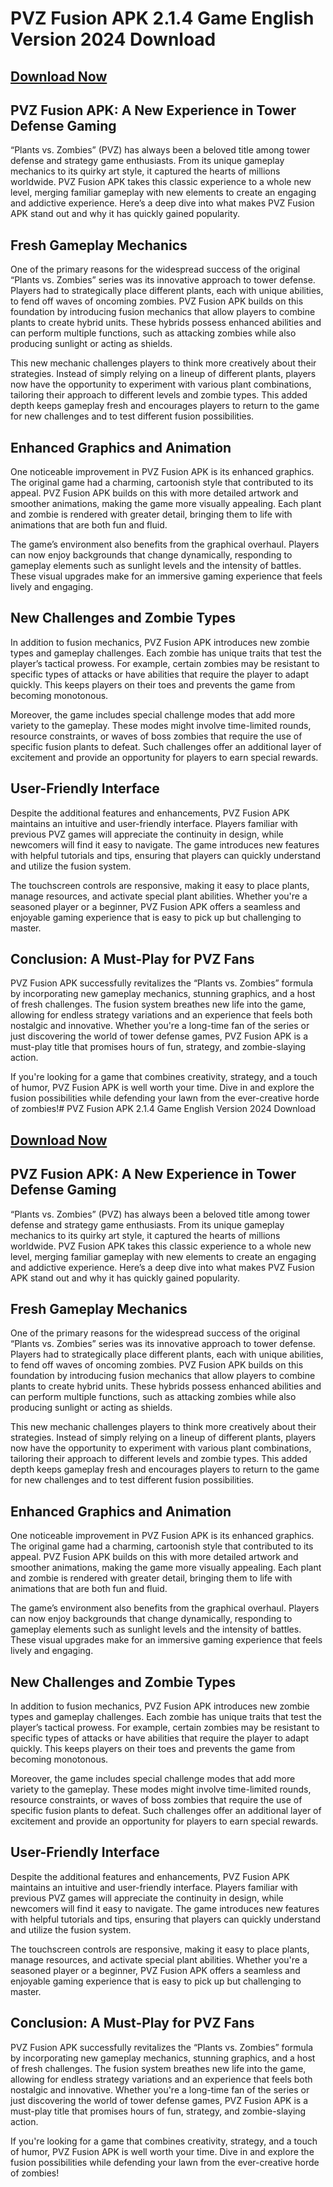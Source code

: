 # PVZ Fusion APK 2.1.4 Game English Version 2024 Download

## [Download Now](https://spoo.me/AaBHmE)

## **PVZ Fusion APK: A New Experience in Tower Defense Gaming**

“Plants vs. Zombies” (PVZ) has always been a beloved title among tower defense and strategy game enthusiasts. From its unique gameplay mechanics to its quirky art style, it captured the hearts of millions worldwide. PVZ Fusion APK takes this classic experience to a whole new level, merging familiar gameplay with new elements to create an engaging and addictive experience. Here’s a deep dive into what makes PVZ Fusion APK stand out and why it has quickly gained popularity.

## Fresh Gameplay Mechanics

One of the primary reasons for the widespread success of the original “Plants vs. Zombies” series was its innovative approach to tower defense. Players had to strategically place different plants, each with unique abilities, to fend off waves of oncoming zombies. PVZ Fusion APK builds on this foundation by introducing fusion mechanics that allow players to combine plants to create hybrid units. These hybrids possess enhanced abilities and can perform multiple functions, such as attacking zombies while also producing sunlight or acting as shields.

This new mechanic challenges players to think more creatively about their strategies. Instead of simply relying on a lineup of different plants, players now have the opportunity to experiment with various plant combinations, tailoring their approach to different levels and zombie types. This added depth keeps gameplay fresh and encourages players to return to the game for new challenges and to test different fusion possibilities.

## Enhanced Graphics and Animation

One noticeable improvement in PVZ Fusion APK is its enhanced graphics. The original game had a charming, cartoonish style that contributed to its appeal. PVZ Fusion APK builds on this with more detailed artwork and smoother animations, making the game more visually appealing. Each plant and zombie is rendered with greater detail, bringing them to life with animations that are both fun and fluid.

The game’s environment also benefits from the graphical overhaul. Players can now enjoy backgrounds that change dynamically, responding to gameplay elements such as sunlight levels and the intensity of battles. These visual upgrades make for an immersive gaming experience that feels lively and engaging.

## New Challenges and Zombie Types

In addition to fusion mechanics, PVZ Fusion APK introduces new zombie types and gameplay challenges. Each zombie has unique traits that test the player’s tactical prowess. For example, certain zombies may be resistant to specific types of attacks or have abilities that require the player to adapt quickly. This keeps players on their toes and prevents the game from becoming monotonous.

Moreover, the game includes special challenge modes that add more variety to the gameplay. These modes might involve time-limited rounds, resource constraints, or waves of boss zombies that require the use of specific fusion plants to defeat. Such challenges offer an additional layer of excitement and provide an opportunity for players to earn special rewards.

## User-Friendly Interface

Despite the additional features and enhancements, PVZ Fusion APK maintains an intuitive and user-friendly interface. Players familiar with previous PVZ games will appreciate the continuity in design, while newcomers will find it easy to navigate. The game introduces new features with helpful tutorials and tips, ensuring that players can quickly understand and utilize the fusion system.

The touchscreen controls are responsive, making it easy to place plants, manage resources, and activate special plant abilities. Whether you're a seasoned player or a beginner, PVZ Fusion APK offers a seamless and enjoyable gaming experience that is easy to pick up but challenging to master.

## Conclusion: A Must-Play for PVZ Fans

PVZ Fusion APK successfully revitalizes the “Plants vs. Zombies” formula by incorporating new gameplay mechanics, stunning graphics, and a host of fresh challenges. The fusion system breathes new life into the game, allowing for endless strategy variations and an experience that feels both nostalgic and innovative. Whether you're a long-time fan of the series or just discovering the world of tower defense games, PVZ Fusion APK is a must-play title that promises hours of fun, strategy, and zombie-slaying action.

If you're looking for a game that combines creativity, strategy, and a touch of humor, PVZ Fusion APK is well worth your time. Dive in and explore the fusion possibilities while defending your lawn from the ever-creative horde of zombies!# PVZ Fusion APK 2.1.4 Game English Version 2024 Download

## [Download Now](https://spoo.me/AaBHmE)

## **PVZ Fusion APK: A New Experience in Tower Defense Gaming**

“Plants vs. Zombies” (PVZ) has always been a beloved title among tower defense and strategy game enthusiasts. From its unique gameplay mechanics to its quirky art style, it captured the hearts of millions worldwide. PVZ Fusion APK takes this classic experience to a whole new level, merging familiar gameplay with new elements to create an engaging and addictive experience. Here’s a deep dive into what makes PVZ Fusion APK stand out and why it has quickly gained popularity.

## Fresh Gameplay Mechanics

One of the primary reasons for the widespread success of the original “Plants vs. Zombies” series was its innovative approach to tower defense. Players had to strategically place different plants, each with unique abilities, to fend off waves of oncoming zombies. PVZ Fusion APK builds on this foundation by introducing fusion mechanics that allow players to combine plants to create hybrid units. These hybrids possess enhanced abilities and can perform multiple functions, such as attacking zombies while also producing sunlight or acting as shields.

This new mechanic challenges players to think more creatively about their strategies. Instead of simply relying on a lineup of different plants, players now have the opportunity to experiment with various plant combinations, tailoring their approach to different levels and zombie types. This added depth keeps gameplay fresh and encourages players to return to the game for new challenges and to test different fusion possibilities.

## Enhanced Graphics and Animation

One noticeable improvement in PVZ Fusion APK is its enhanced graphics. The original game had a charming, cartoonish style that contributed to its appeal. PVZ Fusion APK builds on this with more detailed artwork and smoother animations, making the game more visually appealing. Each plant and zombie is rendered with greater detail, bringing them to life with animations that are both fun and fluid.

The game’s environment also benefits from the graphical overhaul. Players can now enjoy backgrounds that change dynamically, responding to gameplay elements such as sunlight levels and the intensity of battles. These visual upgrades make for an immersive gaming experience that feels lively and engaging.

## New Challenges and Zombie Types

In addition to fusion mechanics, PVZ Fusion APK introduces new zombie types and gameplay challenges. Each zombie has unique traits that test the player’s tactical prowess. For example, certain zombies may be resistant to specific types of attacks or have abilities that require the player to adapt quickly. This keeps players on their toes and prevents the game from becoming monotonous.

Moreover, the game includes special challenge modes that add more variety to the gameplay. These modes might involve time-limited rounds, resource constraints, or waves of boss zombies that require the use of specific fusion plants to defeat. Such challenges offer an additional layer of excitement and provide an opportunity for players to earn special rewards.

## User-Friendly Interface

Despite the additional features and enhancements, PVZ Fusion APK maintains an intuitive and user-friendly interface. Players familiar with previous PVZ games will appreciate the continuity in design, while newcomers will find it easy to navigate. The game introduces new features with helpful tutorials and tips, ensuring that players can quickly understand and utilize the fusion system.

The touchscreen controls are responsive, making it easy to place plants, manage resources, and activate special plant abilities. Whether you're a seasoned player or a beginner, PVZ Fusion APK offers a seamless and enjoyable gaming experience that is easy to pick up but challenging to master.

## Conclusion: A Must-Play for PVZ Fans

PVZ Fusion APK successfully revitalizes the “Plants vs. Zombies” formula by incorporating new gameplay mechanics, stunning graphics, and a host of fresh challenges. The fusion system breathes new life into the game, allowing for endless strategy variations and an experience that feels both nostalgic and innovative. Whether you're a long-time fan of the series or just discovering the world of tower defense games, PVZ Fusion APK is a must-play title that promises hours of fun, strategy, and zombie-slaying action.

If you're looking for a game that combines creativity, strategy, and a touch of humor, PVZ Fusion APK is well worth your time. Dive in and explore the fusion possibilities while defending your lawn from the ever-creative horde of zombies!
